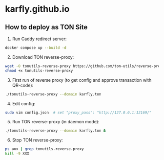 # karfly.github.io

## How to deploy as TON Site
1. Run Caddy redirect server:
```bash
docker compose up --build -d
```

2. Download TON reverse-proxy:
```bash
wget -O tonutils-reverse-proxy https://github.com/ton-utils/reverse-proxy/releases/latest/download/tonutils-reverse-proxy-linux-arm64
chmod +x tonutils-reverse-proxy
```

3. First run of reverse proxy (to get config and approve transaction with QR-code):
```bash
./tonutils-reverse-proxy --domain karfly.ton
```

4. Edit config:
```bash
sudo vim config.json  # set "proxy_pass": "http://127.0.0.1:12169/"
```

5. Run TON reverse-proxy (in daemon mode):
```bash
./tonutils-reverse-proxy --domain karfly.ton &
```

6. Stop TON reverse-proxy:
```bash
ps aux | grep tonutils-reverse-proxy
kill -9 XXX
```